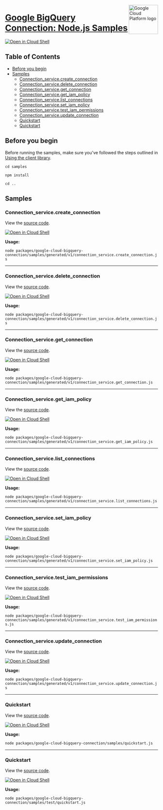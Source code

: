 [//]: # "This README.md file is auto-generated, all changes to this file will be lost."
[//]: # "To regenerate it, use `python -m synthtool`."
<img src="https://avatars2.githubusercontent.com/u/2810941?v=3&s=96" alt="Google Cloud Platform logo" title="Google Cloud Platform" align="right" height="96" width="96"/>

# [Google BigQuery Connection: Node.js Samples](https://github.com/googleapis/google-cloud-node)

[![Open in Cloud Shell][shell_img]][shell_link]



## Table of Contents

* [Before you begin](#before-you-begin)
* [Samples](#samples)
  * [Connection_service.create_connection](#connection_service.create_connection)
  * [Connection_service.delete_connection](#connection_service.delete_connection)
  * [Connection_service.get_connection](#connection_service.get_connection)
  * [Connection_service.get_iam_policy](#connection_service.get_iam_policy)
  * [Connection_service.list_connections](#connection_service.list_connections)
  * [Connection_service.set_iam_policy](#connection_service.set_iam_policy)
  * [Connection_service.test_iam_permissions](#connection_service.test_iam_permissions)
  * [Connection_service.update_connection](#connection_service.update_connection)
  * [Quickstart](#quickstart)
  * [Quickstart](#quickstart)

## Before you begin

Before running the samples, make sure you've followed the steps outlined in
[Using the client library](https://github.com/googleapis/google-cloud-node#using-the-client-library).

`cd samples`

`npm install`

`cd ..`

## Samples



### Connection_service.create_connection

View the [source code](https://github.com/googleapis/google-cloud-node/blob/main/packages/google-cloud-bigquery-connection/samples/generated/v1/connection_service.create_connection.js).

[![Open in Cloud Shell][shell_img]](https://console.cloud.google.com/cloudshell/open?git_repo=https://github.com/googleapis/google-cloud-node&page=editor&open_in_editor=packages/google-cloud-bigquery-connection/samples/generated/v1/connection_service.create_connection.js,samples/README.md)

__Usage:__


`node packages/google-cloud-bigquery-connection/samples/generated/v1/connection_service.create_connection.js`


-----




### Connection_service.delete_connection

View the [source code](https://github.com/googleapis/google-cloud-node/blob/main/packages/google-cloud-bigquery-connection/samples/generated/v1/connection_service.delete_connection.js).

[![Open in Cloud Shell][shell_img]](https://console.cloud.google.com/cloudshell/open?git_repo=https://github.com/googleapis/google-cloud-node&page=editor&open_in_editor=packages/google-cloud-bigquery-connection/samples/generated/v1/connection_service.delete_connection.js,samples/README.md)

__Usage:__


`node packages/google-cloud-bigquery-connection/samples/generated/v1/connection_service.delete_connection.js`


-----




### Connection_service.get_connection

View the [source code](https://github.com/googleapis/google-cloud-node/blob/main/packages/google-cloud-bigquery-connection/samples/generated/v1/connection_service.get_connection.js).

[![Open in Cloud Shell][shell_img]](https://console.cloud.google.com/cloudshell/open?git_repo=https://github.com/googleapis/google-cloud-node&page=editor&open_in_editor=packages/google-cloud-bigquery-connection/samples/generated/v1/connection_service.get_connection.js,samples/README.md)

__Usage:__


`node packages/google-cloud-bigquery-connection/samples/generated/v1/connection_service.get_connection.js`


-----




### Connection_service.get_iam_policy

View the [source code](https://github.com/googleapis/google-cloud-node/blob/main/packages/google-cloud-bigquery-connection/samples/generated/v1/connection_service.get_iam_policy.js).

[![Open in Cloud Shell][shell_img]](https://console.cloud.google.com/cloudshell/open?git_repo=https://github.com/googleapis/google-cloud-node&page=editor&open_in_editor=packages/google-cloud-bigquery-connection/samples/generated/v1/connection_service.get_iam_policy.js,samples/README.md)

__Usage:__


`node packages/google-cloud-bigquery-connection/samples/generated/v1/connection_service.get_iam_policy.js`


-----




### Connection_service.list_connections

View the [source code](https://github.com/googleapis/google-cloud-node/blob/main/packages/google-cloud-bigquery-connection/samples/generated/v1/connection_service.list_connections.js).

[![Open in Cloud Shell][shell_img]](https://console.cloud.google.com/cloudshell/open?git_repo=https://github.com/googleapis/google-cloud-node&page=editor&open_in_editor=packages/google-cloud-bigquery-connection/samples/generated/v1/connection_service.list_connections.js,samples/README.md)

__Usage:__


`node packages/google-cloud-bigquery-connection/samples/generated/v1/connection_service.list_connections.js`


-----




### Connection_service.set_iam_policy

View the [source code](https://github.com/googleapis/google-cloud-node/blob/main/packages/google-cloud-bigquery-connection/samples/generated/v1/connection_service.set_iam_policy.js).

[![Open in Cloud Shell][shell_img]](https://console.cloud.google.com/cloudshell/open?git_repo=https://github.com/googleapis/google-cloud-node&page=editor&open_in_editor=packages/google-cloud-bigquery-connection/samples/generated/v1/connection_service.set_iam_policy.js,samples/README.md)

__Usage:__


`node packages/google-cloud-bigquery-connection/samples/generated/v1/connection_service.set_iam_policy.js`


-----




### Connection_service.test_iam_permissions

View the [source code](https://github.com/googleapis/google-cloud-node/blob/main/packages/google-cloud-bigquery-connection/samples/generated/v1/connection_service.test_iam_permissions.js).

[![Open in Cloud Shell][shell_img]](https://console.cloud.google.com/cloudshell/open?git_repo=https://github.com/googleapis/google-cloud-node&page=editor&open_in_editor=packages/google-cloud-bigquery-connection/samples/generated/v1/connection_service.test_iam_permissions.js,samples/README.md)

__Usage:__


`node packages/google-cloud-bigquery-connection/samples/generated/v1/connection_service.test_iam_permissions.js`


-----




### Connection_service.update_connection

View the [source code](https://github.com/googleapis/google-cloud-node/blob/main/packages/google-cloud-bigquery-connection/samples/generated/v1/connection_service.update_connection.js).

[![Open in Cloud Shell][shell_img]](https://console.cloud.google.com/cloudshell/open?git_repo=https://github.com/googleapis/google-cloud-node&page=editor&open_in_editor=packages/google-cloud-bigquery-connection/samples/generated/v1/connection_service.update_connection.js,samples/README.md)

__Usage:__


`node packages/google-cloud-bigquery-connection/samples/generated/v1/connection_service.update_connection.js`


-----




### Quickstart

View the [source code](https://github.com/googleapis/google-cloud-node/blob/main/packages/google-cloud-bigquery-connection/samples/quickstart.js).

[![Open in Cloud Shell][shell_img]](https://console.cloud.google.com/cloudshell/open?git_repo=https://github.com/googleapis/google-cloud-node&page=editor&open_in_editor=packages/google-cloud-bigquery-connection/samples/quickstart.js,samples/README.md)

__Usage:__


`node packages/google-cloud-bigquery-connection/samples/quickstart.js`


-----




### Quickstart

View the [source code](https://github.com/googleapis/google-cloud-node/blob/main/packages/google-cloud-bigquery-connection/samples/test/quickstart.js).

[![Open in Cloud Shell][shell_img]](https://console.cloud.google.com/cloudshell/open?git_repo=https://github.com/googleapis/google-cloud-node&page=editor&open_in_editor=packages/google-cloud-bigquery-connection/samples/test/quickstart.js,samples/README.md)

__Usage:__


`node packages/google-cloud-bigquery-connection/samples/test/quickstart.js`






[shell_img]: https://gstatic.com/cloudssh/images/open-btn.png
[shell_link]: https://console.cloud.google.com/cloudshell/open?git_repo=https://github.com/googleapis/google-cloud-node&page=editor&open_in_editor=samples/README.md
[product-docs]: https://cloud.google.com/bigquery/docs/reference/bigqueryconnection
